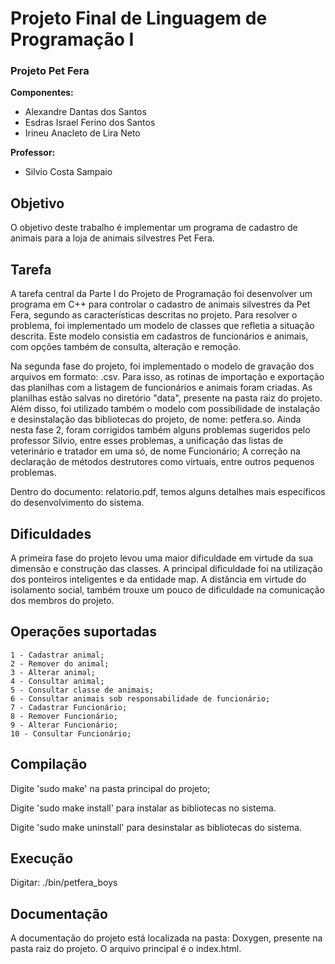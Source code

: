 # Projeto Final de Linguagem de Programação I

### Projeto Pet Fera

**Componentes:**

- Alexandre Dantas dos Santos
- Esdras Israel Ferino dos Santos
- Irineu Anacleto de Lira Neto

**Professor:**
	
- Silvio Costa Sampaio

## Objetivo

O objetivo deste trabalho é implementar um programa de cadastro de animais para a loja de animais silvestres Pet Fera. 

## Tarefa

A tarefa central da Parte I do Projeto de Programação foi desenvolver um programa em C++ para controlar o cadastro de animais silvestres da Pet Fera, segundo as características descritas no projeto. Para resolver o problema, foi implementado um modelo de classes que refletia a situação descrita. Este modelo consistia em cadastros de funcionários e animais, com opções também de consulta, alteração e remoção.

Na segunda fase do projeto, foi implementado o modelo de gravação dos arquivos em formato: .csv. Para isso, as rotinas de importação e exportação das planilhas com a listagem de funcionários e animais foram criadas. As planilhas estão salvas no diretório "data", presente na pasta raiz do projeto. Além disso, foi utilizado também o modelo com possibilidade de instalação e desinstalação das bibliotecas do projeto, de nome: petfera.so. 
Ainda nesta fase 2, foram corrigidos também alguns problemas sugeridos pelo professor Silvio, entre esses problemas, a unificação das listas de veterinário e tratador em uma só, de nome Funcionário; A correção na declaração de métodos destrutores como virtuais, entre outros pequenos problemas.

Dentro do documento: relatorio.pdf, temos alguns detalhes mais específicos do desenvolvimento do sistema.

## Dificuldades

A primeira fase do projeto levou uma maior dificuldade em virtude da sua dimensão e construção das classes. A principal dificuldade foi na utilização dos ponteiros inteligentes e da entidade map. A distância em virtude do isolamento social, também trouxe um pouco de dificuldade na comunicação dos membros do projeto.

## Operações suportadas

	1 - Cadastrar animal;
	2 - Remover do animal;
	3 - Alterar animal;
	4 - Consultar animal;
	5 - Consultar classe de animais;
    6 - Consultar animais sob responsabilidade de funcionário;
	7 - Cadastrar Funcionário;
	8 - Remover Funcionário;
	9 - Alterar Funcionário;
	10 - Consultar Funcionário;

## Compilação

Digite 'sudo make' na pasta principal do projeto;

Digite 'sudo make install' para instalar as bibliotecas no sistema.

Digite 'sudo make uninstall' para desinstalar as bibliotecas do sistema.

## Execução

Digitar: ./bin/petfera_boys

## Documentação

A documentação do projeto está localizada na pasta: Doxygen, presente na pasta raiz do projeto. O arquivo principal é o index.html.
